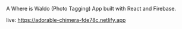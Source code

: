 A Where is Waldo (Photo Tagging) App built with React and Firebase.

live: https://adorable-chimera-fde78c.netlify.app
